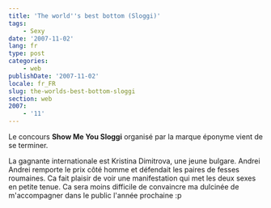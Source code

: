 ```yaml
---
title: 'The world''s best bottom (Sloggi)'
tags:
    - Sexy
date: '2007-11-02'
lang: fr
type: post
categories:
    - web
publishDate: '2007-11-02'
locale: fr_FR
slug: the-worlds-best-bottom-sloggi
section: web
2007:
    - '11'
---
```


Le concours **Show Me You Sloggi** organisé par la marque éponyme vient de se terminer.

La gagnante internationale est Kristina Dimitrova, une jeune bulgare. Andrei Andrei remporte le prix c&#xF4;té homme et défendait les paires de fesses roumaines. Ca fait plaisir de voir une manifestation qui met les deux sexes en petite tenue. Ca sera moins difficile de convaincre ma dulcinée de m'accompagner dans le public l'année prochaine&nbsp;:p